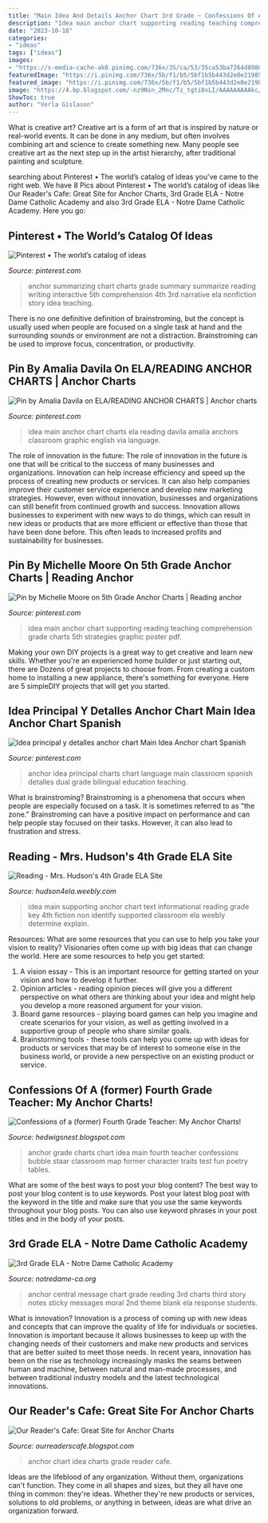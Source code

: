 ```yaml
---
title: "Main Idea And Details Anchor Chart 3rd Grade ~ Confessions Of A (former) Fourth Grade Teacher: My Anchor Charts!"
description: "Idea main anchor chart supporting reading teaching comprehension grade charts 5th strategies graphic poster pdf"
date: "2023-10-18"
categories:
- "ideas"
tags: ["ideas"]
images:
- "https://s-media-cache-ak0.pinimg.com/736x/35/ca/53/35ca53ba7264d89807711241839ce6fc.jpg"
featuredImage: "https://i.pinimg.com/736x/5b/f1/b5/5bf1b5b443d2e0e219856ab955374756.jpg"
featured_image: "https://i.pinimg.com/736x/5b/f1/b5/5bf1b5b443d2e0e219856ab955374756.jpg"
image: "https://4.bp.blogspot.com/-nz9Nsn_2Mnc/Tz_tgti8xLI/AAAAAAAAAkc/c8CpqYk3lDo/s1600/photo+1+(7).jpg"
ShowToc: true
author: "Verla Gislason"
---
```



What is creative art?
Creative art is a form of art that is inspired by nature or real-world events. It can be done in any medium, but often involves combining art and science to create something new. Many people see creative art as the next step up in the artist hierarchy, after traditional painting and sculpture.

	

		
searching about Pinterest • The world’s catalog of ideas you've came to the right web. We have 8 Pics about Pinterest • The world’s catalog of ideas like Our Reader&#039;s Cafe: Great Site for Anchor Charts, 3rd Grade ELA - Notre Dame Catholic Academy and also 3rd Grade ELA - Notre Dame Catholic Academy. Here you go:
		
    
## Pinterest • The World’s Catalog Of Ideas

<img loading=lazy src="https://s-media-cache-ak0.pinimg.com/736x/35/ca/53/35ca53ba7264d89807711241839ce6fc.jpg" onerror="this.onerror=null;this.src='https://tse4.mm.bing.net/th?id=OIP.EiwfFoQZ_ivj76la9_v5pgHaJ3&amp;pid=15.1';" alt="Pinterest • The world’s catalog of ideas">

_Source: pinterest.com_

>anchor summarizing chart charts grade summary summarize reading writing interactive 5th comprehension 4th 3rd narrative ela nonfiction story idea teaching. 

	

There is no one definitive definition of brainstroming, but the concept is usually used when people are focused on a single task at hand and the surrounding sounds or environment are not a distraction. Brainstroming can be used to improve focus, concentration, or productivity.

    
## Pin By Amalia Davila On ELA/READING ANCHOR CHARTS | Anchor Charts

<img loading=lazy src="https://i.pinimg.com/736x/b3/8a/0e/b38a0ef401758e513107af07f1676800--main-idea-anchors.jpg" onerror="this.onerror=null;this.src='https://tse2.mm.bing.net/th?id=OIP.B8Oj1kqkgZ1PcaCPvQoHiwHaJ3&amp;pid=15.1';" alt="Pin by Amalia Davila on ELA/READING ANCHOR CHARTS | Anchor charts">

_Source: pinterest.com_

>idea main anchor chart charts ela reading davila amalia anchors classroom graphic english via language. 

	

The role of innovation in the future:
The role of innovation in the future is one that will be critical to the success of many businesses and organizations. Innovation can help increase efficiency and speed up the process of creating new products or services. It can also help companies improve their customer service experience and develop new marketing strategies.
However, even without innovation, businesses and organizations can still benefit from continued growth and success. Innovation allows businesses to experiment with new ways to do things, which can result in new ideas or products that are more efficient or effective than those that have been done before. This often leads to increased profits and sustainability for businesses.

    
## Pin By Michelle Moore On 5th Grade Anchor Charts | Reading Anchor

<img loading=lazy src="https://i.pinimg.com/originals/39/96/9f/39969f3e7ac5276b54d149ee71b2e631.jpg" onerror="this.onerror=null;this.src='https://tse2.mm.bing.net/th?id=OIP.Kg9J0645FslISBwm-I8KxQHaJ6&amp;pid=15.1';" alt="Pin by Michelle Moore on 5th Grade Anchor Charts | Reading anchor">

_Source: pinterest.com_

>idea main anchor chart supporting reading teaching comprehension grade charts 5th strategies graphic poster pdf. 

	

Making your own DIY projects is a great way to get creative and learn new skills. Whether you're an experienced home builder or just starting out, there are Dozens of great projects to choose from. From creating a custom home to installing a new appliance, there's something for everyone. Here are 5 simpleDIY projects that will get you started.

    
## Idea Principal Y Detalles Anchor Chart Main Idea Anchor Chart Spanish

<img loading=lazy src="https://i.pinimg.com/736x/5b/f1/b5/5bf1b5b443d2e0e219856ab955374756.jpg" onerror="this.onerror=null;this.src='https://tse3.mm.bing.net/th?id=OIP.TXpZ_lZGa1W2p-_180JpbQHaJ3&amp;pid=15.1';" alt="Idea principal y detalles anchor chart Main Idea Anchor chart Spanish">

_Source: pinterest.com_

>anchor idea principal charts chart language main classroom spanish detalles dual grade bilingual education teaching. 

	

What is brainstroming?
Brainstroming is a phenomena that occurs when people are especially focused on a task. It is sometimes referred to as "the zone." Brainstroming can have a positive impact on performance and can help people stay focused on their tasks. However, it can also lead to frustration and stress.

    
## Reading - Mrs. Hudson&#039;s 4th Grade ELA Site

<img loading=lazy src="https://hudson4ela.weebly.com/uploads/2/5/2/1/25216923/513499.jpg" onerror="this.onerror=null;this.src='https://tse1.mm.bing.net/th?id=OIP.i_o2WPFhNjrkJAsMdUtbcgAAAA&amp;pid=15.1';" alt="Reading - Mrs. Hudson&#039;s 4th Grade ELA Site">

_Source: hudson4ela.weebly.com_

>idea main supporting anchor chart text informational reading grade key 4th fiction non identify supported classroom ela weebly determine explain. 

	

Resources: What are some resources that you can use to help you take your vision to reality?
Visionaries often come up with big ideas that can change the world. Here are some resources to help you get started: 
1. A vision essay - This is an important resource for getting started on your vision and how to develop it further. 
2. Opinion articles - reading opinion pieces will give you a different perspective on what others are thinking about your idea and might help you develop a more reasoned argument for your vision. 
3. Board game resources - playing board games can help you imagine and create scenarios for your vision, as well as getting involved in a supportive group of people who share similar goals. 
4. Brainstorming tools - these tools can help you come up with ideas for products or services that may be of interest to someone else in the business world, or provide a new perspective on an existing product or service.

    
## Confessions Of A (former) Fourth Grade Teacher: My Anchor Charts!

<img loading=lazy src="https://3.bp.blogspot.com/-ELshclSMZP0/T49nNKET2MI/AAAAAAAAAaI/dtIESoK_lCQ/s1600/classroom+010.JPG" onerror="this.onerror=null;this.src='https://tse4.mm.bing.net/th?id=OIP.Qc9m4LIft8NuXALwQY_aKQHaJ6&amp;pid=15.1';" alt="Confessions of a (former) Fourth Grade Teacher: My Anchor Charts!">

_Source: hedwigsnest.blogspot.com_

>anchor grade charts chart idea main fourth teacher confessions bubble staar classroom map former character traits test fun poetry tables. 

	

What are some of the best ways to post your blog content?
The best way to post your blog content is to use keywords. Post your latest blog post with the keyword in the title and make sure that you use the same keywords throughout your blog posts. You can also use keyword phrases in your post titles and in the body of your posts.

    
## 3rd Grade ELA - Notre Dame Catholic Academy

<img loading=lazy src="https://i.pinimg.com/originals/4a/70/05/4a7005492af57ab637768ce7d6595108.jpg" onerror="this.onerror=null;this.src='https://tse3.mm.bing.net/th?id=OIP.BD3AuRGyynYCiV6CaKk8KgHaJ4&amp;pid=15.1';" alt="3rd Grade ELA - Notre Dame Catholic Academy">

_Source: notredame-ca.org_

>anchor central message chart grade reading 3rd charts third story notes sticky messages moral 2nd theme blank ela response students. 

	

What is innovation?
Innovation is a process of coming up with new ideas and concepts that can improve the quality of life for individuals or societies. Innovation is important because it allows businesses to keep up with the changing needs of their customers and make new products and services that are better suited to meet those needs. In recent years, innovation has been on the rise as technology increasingly masks the seams between human and machine, between natural and man-made processes, and between traditional industry models and the latest technological innovations.

    
## Our Reader&#039;s Cafe: Great Site For Anchor Charts

<img loading=lazy src="https://4.bp.blogspot.com/-nz9Nsn_2Mnc/Tz_tgti8xLI/AAAAAAAAAkc/c8CpqYk3lDo/s1600/photo+1+(7).jpg" onerror="this.onerror=null;this.src='https://tse4.mm.bing.net/th?id=OIP.S1CGFg5CIHKRnQQh1MA89AHaJ4&amp;pid=15.1';" alt="Our Reader&#039;s Cafe: Great Site for Anchor Charts">

_Source: ourreaderscafe.blogspot.com_

>anchor chart idea charts grade reader cafe. 

	

Ideas are the lifeblood of any organization. Without them, organizations can't function. They come in all shapes and sizes, but they all have one thing in common: they're ideas. Whether they're new products or services, solutions to old problems, or anything in between, ideas are what drive an organization forward.

